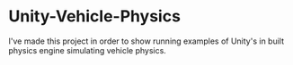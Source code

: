 # Unity-Vehicle-Physics
I've made this project in order to show running examples of Unity's in built physics engine simulating vehicle physics.
